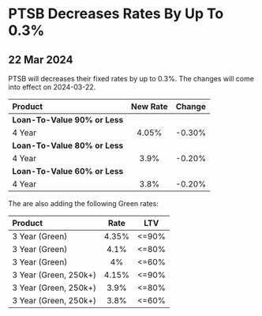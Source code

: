 # PTSB Decreases Rates By Up To 0.3%

## 22 Mar 2024


PTSB will decreases their fixed rates by up to 0.3%. The changes will come into effect on 2024-03-22.


| Product | New Rate | Change |
| :--- | :----: | :----: |
| **Loan-To-Value 90% or Less** | | |
| 4 Year | 4.05% | -0.30% |
| **Loan-To-Value 80% or Less** | | |
| 4 Year | 3.9% | -0.20% |
| **Loan-To-Value 60% or Less** | | |
| 4 Year | 3.8% | -0.20% |

The are also adding the following Green rates:

| Product | Rate | LTV |
| :--- | :----: | :----: |
| 3 Year (Green) | 4.35% | <=90% |
| 3 Year (Green) | 4.1% | <=80% |
| 3 Year (Green) | 4% | <=60% |
| 3 Year (Green, 250k+) | 4.15% | <=90% |
| 3 Year (Green, 250k+) | 3.9% | <=80% |
| 3 Year (Green, 250k+) | 3.8% | <=60% |